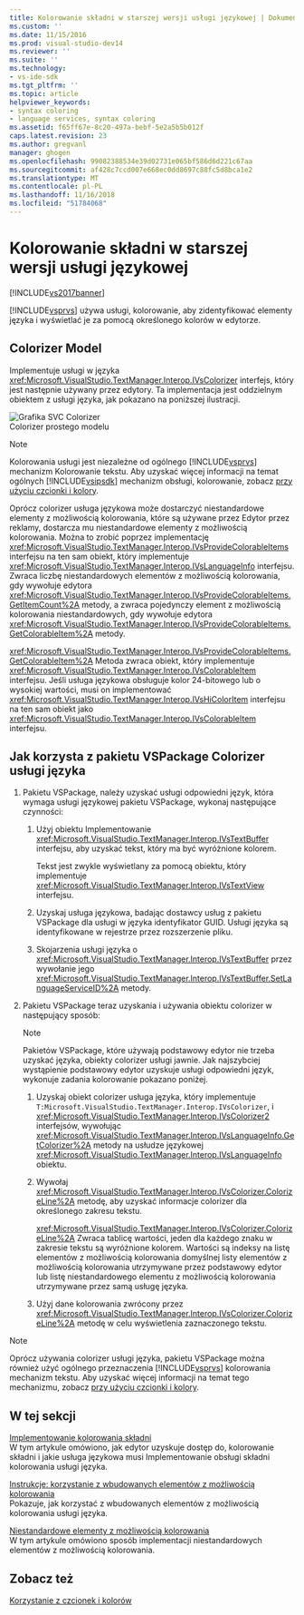 ```yaml
---
title: Kolorowanie składni w starszej wersji usługi językowej | Dokumentacja firmy Microsoft
ms.custom: ''
ms.date: 11/15/2016
ms.prod: visual-studio-dev14
ms.reviewer: ''
ms.suite: ''
ms.technology:
- vs-ide-sdk
ms.tgt_pltfrm: ''
ms.topic: article
helpviewer_keywords:
- syntax coloring
- language services, syntax coloring
ms.assetid: f65ff67e-8c20-497a-bebf-5e2a5b5b012f
caps.latest.revision: 23
ms.author: gregvanl
manager: ghogen
ms.openlocfilehash: 99082388534e39d02731e065bf586d6d221c67aa
ms.sourcegitcommit: af428c7ccd007e668ec0dd8697c88fc5d8bca1e2
ms.translationtype: MT
ms.contentlocale: pl-PL
ms.lasthandoff: 11/16/2018
ms.locfileid: "51784068"
---
```

# <a name="syntax-coloring-in-a-legacy-language-service"></a>Kolorowanie składni w starszej wersji usługi językowej
[!INCLUDE[vs2017banner](../../includes/vs2017banner.md)]

[!INCLUDE[vsprvs](../../includes/vsprvs-md.md)] używa usługi, kolorowanie, aby zidentyfikować elementy języka i wyświetlać je za pomocą określonego kolorów w edytorze.  
  
## <a name="colorizer-model"></a>Colorizer Model  
 Implementuje usługi w języka <xref:Microsoft.VisualStudio.TextManager.Interop.IVsColorizer> interfejs, który jest następnie używany przez edytory. Ta implementacja jest oddzielnym obiektem z usługi języka, jak pokazano na poniższej ilustracji.  
  
 ![Grafika SVC Colorizer](../../extensibility/internals/media/figlgsvccolorizer.gif "FigLgSvcColorizer")  
Colorizer prostego modelu  
  
> [!NOTE]
>  Kolorowania usługi jest niezależne od ogólnego [!INCLUDE[vsprvs](../../includes/vsprvs-md.md)] mechanizm Kolorowanie tekstu. Aby uzyskać więcej informacji na temat ogólnych [!INCLUDE[vsipsdk](../../includes/vsipsdk-md.md)] mechanizm obsługi, kolorowanie, zobacz [przy użyciu czcionki i kolory](../../extensibility/using-fonts-and-colors.md).  
  
 Oprócz colorizer usługa językowa może dostarczyć niestandardowe elementy z możliwością kolorowania, które są używane przez Edytor przez reklamy, dostarcza mu niestandardowe elementy z możliwością kolorowania. Można to zrobić poprzez implementację <xref:Microsoft.VisualStudio.TextManager.Interop.IVsProvideColorableItems> interfejsu na ten sam obiekt, który implementuje <xref:Microsoft.VisualStudio.TextManager.Interop.IVsLanguageInfo> interfejsu. Zwraca liczbę niestandardowych elementów z możliwością kolorowania, gdy wywołuje edytora <xref:Microsoft.VisualStudio.TextManager.Interop.IVsProvideColorableItems.GetItemCount%2A> metody, a zwraca pojedynczy element z możliwością kolorowania niestandardowych, gdy wywołuje edytora <xref:Microsoft.VisualStudio.TextManager.Interop.IVsProvideColorableItems.GetColorableItem%2A> metody.  
  
 <xref:Microsoft.VisualStudio.TextManager.Interop.IVsProvideColorableItems.GetColorableItem%2A> Metoda zwraca obiekt, który implementuje <xref:Microsoft.VisualStudio.TextManager.Interop.IVsColorableItem> interfejsu. Jeśli usługa językowa obsługuje kolor 24-bitowego lub o wysokiej wartości, musi on implementować <xref:Microsoft.VisualStudio.TextManager.Interop.IVsHiColorItem> interfejsu na ten sam obiekt jako <xref:Microsoft.VisualStudio.TextManager.Interop.IVsColorableItem> interfejsu.  
  
## <a name="how-a-vspackage-uses-a-language-service-colorizer"></a>Jak korzysta z pakietu VSPackage Colorizer usługi języka  
  
1.  Pakietu VSPackage, należy uzyskać usługi odpowiedni język, która wymaga usługi językowej pakietu VSPackage, wykonaj następujące czynności:  
  
    1.  Użyj obiektu Implementowanie <xref:Microsoft.VisualStudio.TextManager.Interop.IVsTextBuffer> interfejsu, aby uzyskać tekst, który ma być wyróżnione kolorem.  
  
         Tekst jest zwykle wyświetlany za pomocą obiektu, który implementuje <xref:Microsoft.VisualStudio.TextManager.Interop.IVsTextView> interfejsu.  
  
    2.  Uzyskaj usługa językowa, badając dostawcy usług z pakietu VSPackage dla usługi w języka identyfikator GUID. Usługi języka są identyfikowane w rejestrze przez rozszerzenie pliku.  
  
    3.  Skojarzenia usługi języka o <xref:Microsoft.VisualStudio.TextManager.Interop.IVsTextBuffer> przez wywołanie jego <xref:Microsoft.VisualStudio.TextManager.Interop.IVsTextBuffer.SetLanguageServiceID%2A> metody.  
  
2.  Pakietu VSPackage teraz uzyskania i używania obiektu colorizer w następujący sposób:  
  
    > [!NOTE]
    >  Pakietów VSPackage, które używają podstawowy edytor nie trzeba uzyskać języka, obiekty colorizer usługi jawnie. Jak najszybciej wystąpienie podstawowy edytor uzyskuje usługi odpowiedni język, wykonuje zadania kolorowanie pokazano poniżej.  
  
    1.  Uzyskaj obiekt colorizer usługa języka, który implementuje `T:Microsoft.VisualStudio.TextManager.Interop.IVsColorizer`, i <xref:Microsoft.VisualStudio.TextManager.Interop.IVsColorizer2> interfejsów, wywołując <xref:Microsoft.VisualStudio.TextManager.Interop.IVsLanguageInfo.GetColorizer%2A> metody na usłudze językowej <xref:Microsoft.VisualStudio.TextManager.Interop.IVsLanguageInfo> obiektu.  
  
    2.  Wywołaj <xref:Microsoft.VisualStudio.TextManager.Interop.IVsColorizer.ColorizeLine%2A> metodę, aby uzyskać informacje colorizer dla określonego zakresu tekstu.  
  
         <xref:Microsoft.VisualStudio.TextManager.Interop.IVsColorizer.ColorizeLine%2A> Zwraca tablicę wartości, jeden dla każdego znaku w zakresie tekstu są wyróżnione kolorem. Wartości są indeksy na listę elementów z możliwością kolorowania domyślnej listy elementów z możliwością kolorowania utrzymywane przez podstawowy edytor lub listę niestandardowego elementu z możliwością kolorowania utrzymywane przez samą usługę języka.  
  
    3.  Użyj dane kolorowania zwrócony przez <xref:Microsoft.VisualStudio.TextManager.Interop.IVsColorizer.ColorizeLine%2A> metodę w celu wyświetlenia zaznaczonego tekstu.  
  
> [!NOTE]
>  Oprócz używania colorizer usługi języka, pakietu VSPackage można również użyć ogólnego przeznaczenia [!INCLUDE[vsprvs](../../includes/vsprvs-md.md)] kolorowania mechanizm tekstu. Aby uzyskać więcej informacji na temat tego mechanizmu, zobacz [przy użyciu czcionki i kolory](../../extensibility/using-fonts-and-colors.md).  
  
## <a name="in-this-section"></a>W tej sekcji  
 [Implementowanie kolorowania składni](../../extensibility/internals/implementing-syntax-coloring.md)  
 W tym artykule omówiono, jak edytor uzyskuje dostęp do, kolorowanie składni i jakie usługa językowa musi Implementowanie obsługi składni kolorowania usługi języka.  
  
 [Instrukcje: korzystanie z wbudowanych elementów z możliwością kolorowania](../../extensibility/internals/how-to-use-built-in-colorable-items.md)  
 Pokazuje, jak korzystać z wbudowanych elementów z możliwością kolorowania usługi języka.  
  
 [Niestandardowe elementy z możliwością kolorowania](../../extensibility/internals/custom-colorable-items.md)  
 W tym artykule omówiono sposób implementacji niestandardowych elementów z możliwością kolorowania.  
  
## <a name="see-also"></a>Zobacz też  
 [Korzystanie z czcionek i kolorów](../../extensibility/using-fonts-and-colors.md)

